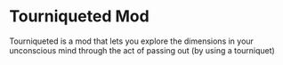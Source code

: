 # Tourniqueted Mod

Tourniqueted is a mod that lets you explore the dimensions in your unconscious mind through the act of passing out (by using a tourniquet)
